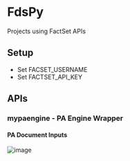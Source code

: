 # FdsPy
Projects using FactSet APIs
## Setup
- Set FACSET_USERNAME
- Set FACTSET_API_KEY

## APIs
### mypaengine - PA Engine Wrapper
#### PA Document Inputs
![image](https://github.com/nurciuoli/FdsPy/assets/57609455/bfe12af1-afca-479c-9449-7066573697e5)

